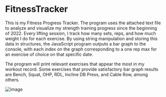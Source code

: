 # FitnessTracker
This is my Fitness Progress Tracker. The program uses the attached text file to analyze and visualize my strength training progress since the beginning of 2022. Every lifting session, I track how many sets, reps, and how much weight I do for each exercise. By using string manipulation and storing this data in structures, the JavaScript program outputs a bar graph to the console, with each index on the graph corresponding to a one rep max for an exercise of choice on that specific date. 

The program will print relevant exercises that appear the most in my workout record. Some exercises that provide satisfactory bar graph results are Bench, Squat, OHP, RDL, Incline DB Press, and Cable Row, among others. 

![image](https://github.com/pnleguizamo/FitnessTracker/assets/142034124/1d7aa9ba-6292-4bd9-98cb-fc5b44e4d94b)

